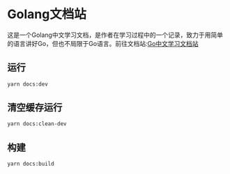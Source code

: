 # Golang文档站
这是一个Golang中文学习文档，是作者在学习过程中的一个记录，致力于用简单的语言讲好Go，但也不局限于Go语言。前往文档站:[Go中文学习文档站](https://golang.halfiisland.com/)
## 运行
```bash
yarn docs:dev
```

## 清空缓存运行
```bash
yarn docs:clean-dev
```

## 构建
```bash
yarn docs:build
```
